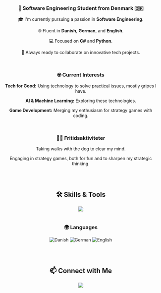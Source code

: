 <br>
<h3 align="center">💼 Software Engineering Student from Denmark 🇩🇰</h3>

<div align="center">

🎓 I'm currently pursuing a passion in **Software Engineering**.

🌐 Fluent in **Danish**, **German**, and **English**.

💻 Focused on **C#** and **Python**.

🚀 Always ready to collaborate on innovative tech projects.

<br>
</div>

<h3 align="center">🤓 Current Interests</h3>

<div align="center">

**Tech for Good:** Using technology to solve practical issues, mostly gripes I have.

**AI & Machine Learning:** Exploring these technologies.

**Game Development:** Merging my enthusiasm for strategy games with coding.

<br>
</div>

<h3 align="center">🏃‍♂️ Fritidsaktiviteter</h3>

<div align="center">

Taking walks with the dog to clear my mind.

Engaging in strategy games, both for fun and to sharpen my strategic thinking.
<br>
<br>

<br>
</div>

<h2 align="center">🛠 Skills & Tools</h2>

<div align="center">
    <img src="https://skillicons.dev/icons?i=csharp,python,dotnet,visualstudio,vscode,git,github" /><br>
<br>
</div>

<h3 align="center">🌍 Languages</h3>

<div align="center">

![Danish](https://img.shields.io/badge/Danish-A_level-0052CC.svg?style=flat-square&logo=Duolingo&logoColor=white)
![German](https://img.shields.io/badge/German-A_level-0052CC.svg?style=flat-square&logo=Duolingo&logoColor=white)
![English](https://img.shields.io/badge/English-A_level-0052CC.svg?style=flat-square&logo=Duolingo&logoColor=white)

<br>
</div>


<br>
<h2 align="center">📫 Connect with Me</h2>

<div align="center"> 
  <a href="https://www.linkedin.com/in/mathias-lund-hansen-776800264/" target="_blank">
    <img src="https://img.shields.io/badge/LinkedIn-0077B5?style=for-the-badge&logo=linkedin&logoColor=white" target="_blank" />
  </a>
<br>
</div>
